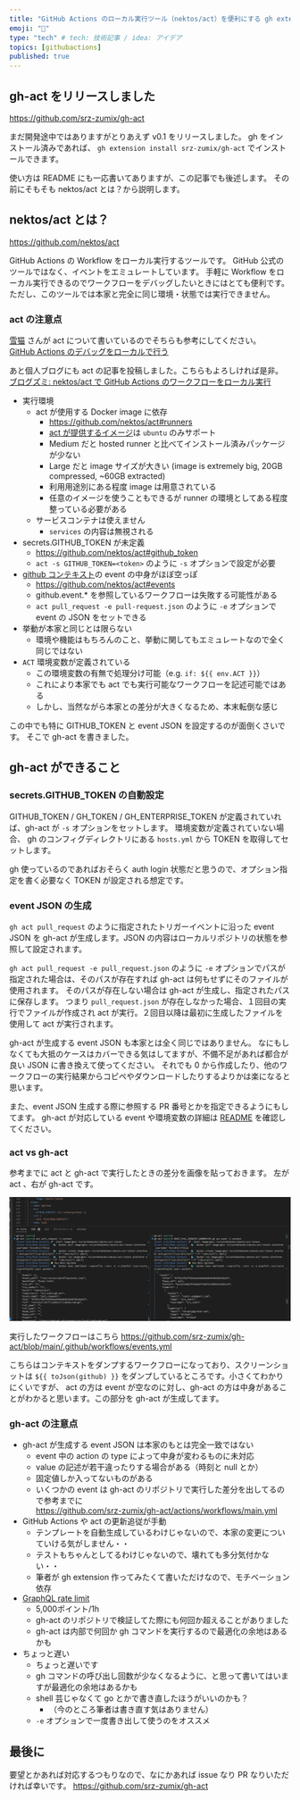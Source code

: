 ```yaml
---
title: "GitHub Actions のローカル実行ツール（nektos/act）を便利にする gh extension を作った"
emoji: "🐙"
type: "tech" # tech: 技術記事 / idea: アイデア
topics: [githubactions]
published: true
---
```


## gh-act をリリースしました

https://github.com/srz-zumix/gh-act

まだ開発途中ではありますがとりあえず v0.1 をリリースしました。
gh をインストール済みであれば、 `gh extension install srz-zumix/gh-act` でインストールできます。

使い方は README にも一応書いてありますが、この記事でも後述します。
その前にそもそも nektos/act とは？から説明します。

## nektos/act とは？

https://github.com/nektos/act

GitHub Actions の Workflow をローカル実行するツールです。
GitHub 公式のツールではなく、イベントをエミュレートしています。
手軽に Workflow をローカル実行できるのでワークフローをデバッグしたいときにはとても便利です。
ただし、このツールでは本家と完全に同じ環境・状態では実行できません。

### act の注意点

[雪猫](https://zenn.dev/snowcait) さんが act について書いているのでそちらも参考にしてください。  
[GitHub Actions のデバッグをローカルで行う](https://zenn.dev/snowcait/articles/2b4a903b9fd584#nektos%2Fact)

あと個人ブログにも act の記事を投稿しました。こちらもよろしければ是非。  
[ブログズミ: nektos/act で GitHub Actions のワークフローをローカル実行](https://srz-zumix.blogspot.com/2022/08/nektosact-github-actions.html)

* 実行環境
  * act が使用する Docker image に依存
    * https://github.com/nektos/act#runners
    * [act が提供するイメージ](https://github.com/catthehacker/docker_images/pkgs/container/ubuntu)は `ubuntu` のみサポート
    * Medium だと hosted runner と比べてインストール済みパッケージが少ない
    * Large だと image サイズが大きい  (image is extremely big, 20GB compressed, ~60GB extracted)
    * 利用用途別にある程度 image は用意されている
    * 任意のイメージを使うこともできるが runner の環境としてある程度整っている必要がある
  * サービスコンテナは使えません
    * `services` の内容は無視される
* secrets.GITHUB_TOKEN が未定義
  * https://github.com/nektos/act#github_token
  * `act -s GITHUB_TOKEN=<token>` のように `-s` オプションで設定が必要
* [github コンテキスト](https://docs.github.com/ja/actions/learn-github-actions/contexts)の event の中身がほぼ空っぽ
  * https://github.com/nektos/act#events
  * github.event.* を参照しているワークフローは失敗する可能性がある
  * `act pull_request -e pull-request.json` のように `-e` オプションで event の JSON をセットできる
* 挙動が本家と同じとは限らない
  * 環境や機能はもちろんのこと、挙動に関してもエミュレートなので全く同じではない
* `ACT` 環境変数が定義されている
  * この環境変数の有無で処理分け可能（e.g. `if: ${{ env.ACT }}`）
  * これにより本家でも act でも実行可能なワークフローを記述可能ではある
  * しかし、当然ながら本家との差分が大きくなるため、本末転倒な感じ

この中でも特に GITHUB_TOKEN と event JSON を設定するのが面倒くさいです。
そこで gh-act を書きました。

## gh-act ができること

### secrets.GITHUB_TOKEN の自動設定

GITHUB_TOKEN / GH_TOKEN / GH_ENTERPRISE_TOKEN が定義されていれば、gh-act が `-s` オプションをセットします。
環境変数が定義されていない場合、 gh のコンフィグディレクトリにある `hosts.yml` から TOKEN を取得してセットします。

gh 使っているのであればおそらく auth login 状態だと思うので、オプション指定を書く必要なく TOKEN が設定される想定です。

### event JSON の生成

`gh act pull_request` のように指定されたトリガーイベントに沿った event JSON を gh-act が生成します。JSON の内容はローカルリポジトリの状態を参照して設定されます。

`gh act pull_request -e pull_request.json` のように `-e` オプションでパスが指定された場合は、そのパスが存在すれば gh-act は何もせずにそのファイルが使用されます。
そのパスが存在しない場合は gh-act が生成し、指定されたパスに保存します。
つまり `pull_request.json` が存在しなかった場合、１回目の実行でファイルが作成され act が実行。２回目以降は最初に生成したファイルを使用して act が実行されます。

gh-act が生成する event JSON も本家とは全く同じではありません。
なにもしなくても大抵のケースはカバーできる気はしてますが、不備不足があれば都合が良い JSON に書き換えて使ってください。
それでも 0 から作成したり、他のワークフローの実行結果からコピペやダウンロードしたりするよりかは楽になると思います。

また、event JSON 生成する際に参照する PR 番号とかを指定できるようにもしてます。
gh-act が対応している event や環境変数の詳細は [README](https://github.com/srz-zumix/gh-act) を確認してください。

### act vs gh-act

参考までに act と gh-act で実行したときの差分を画像を貼っておきます。
左が act 、右が gh-act です。

![act vs gh-act](/images/gh-act/act-diff.png)

実行したワークフローはこちら
https://github.com/srz-zumix/gh-act/blob/main/.github/workflows/events.yml

こちらはコンテキストをダンプするワークフローになっており、スクリーンショットは `${{ toJson(github) }}` をダンプしているところです。小さくてわかりにくいですが、 act の方は event が空なのに対し、gh-act の方は中身があることがわかると思います。この部分を gh-act が生成してます。

### gh-act の注意点

* gh-act が生成する event JSON は本家のもとは完全一致ではない
  * event 中の action の type によって中身が変わるものに未対応
  * value の記述が若干違ったりする場合がある（時刻と null とか）
  * 固定値しか入ってないものがある
  * いくつかの event は gh-act のリポジトリで実行した差分を出してるので参考までに  
    https://github.com/srz-zumix/gh-act/actions/workflows/main.yml
* GitHub Actions や act の更新追従が手動
  * テンプレートを自動生成しているわけじゃないので、本家の変更についていける気がしません・・
  * テストもちゃんとしてるわけじゃないので、壊れても多分気付かない・・
  * 筆者が gh extension 作ってみたくて書いただけなので、モチベーション依存
* [GraphQL rate limit](https://github.com/srz-zumix/gh-act/actions/workflows/main.yml)
  * 5,000ポイント/1h
  * gh-act のリポジトリで検証してた際にも何回か超えることがありました
  * gh-act は内部で何回か gh コマンドを実行するので最適化の余地はあるかも
* ちょっと遅い
  * ちょっと遅いです
  * gh コマンドの呼び出し回数が少なくなるように、と思って書いてはいますが最適化の余地はあるかも
  * shell 芸じゃなくて go とかで書き直したほうがいいのかも？
    * （今のところ筆者は書き直す気はありません）
  * `-e` オプションで一度書き出して使うのをオススメ

## 最後に

要望とかあれば対応するつもりなので、なにかあれば issue なり PR なりいただければ幸いです。
https://github.com/srz-zumix/gh-act

